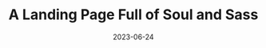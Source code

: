 ---
date: 2023-06-24
title: A Landing Page Full of Soul and Sass
cardTitle: A Landing Page Full of Soul and Sass
icons: ["fa-html5", "fa-sass"]
tags: ["project"]
eyebrow: landing page
imageTablet: /assets/music-tablet.jpg
imageBreakout: /assets/music-breakout.jpg
imageAlt: The Music Shop
blurb: Using Sass to explore CSS Grid fundamentals in this landing page inspired by magazine layouts and Nashville nightclubs. This is a fully responsive landing page with style and soul.
description: My favorite part of frontend development is styling with Sass. A goal of the project was to build a landing page with a magazine type of layout. I wanted to build a page with mood, one that reflected a dark and smokey jazz club. I used CSS Grid to overlap page elements, properties like clip-path/:/ polygon() to create vivid shapes, and a custom linear-gradient to move the eye along the page, almost like the strings of a guitar. The Music Shop, a fictitious recording studio in downtown Nashville, is a jazzy trip into the luscious underbelly of CSS.
buttons: ["Live Website", "Figma Design", "GitHub Repo"]
urls: [
    "https://themusicshop.netlify.app/",
    "https://www.figma.com/file/fC5k21fTR1orChA12w7XiX/Music-Sessions?type=design&node-id=5-0&t=Ufe4vOZpSPyskpLu-0",
    "https://github.com/Alliemack77/TheMusicShop"
]
---